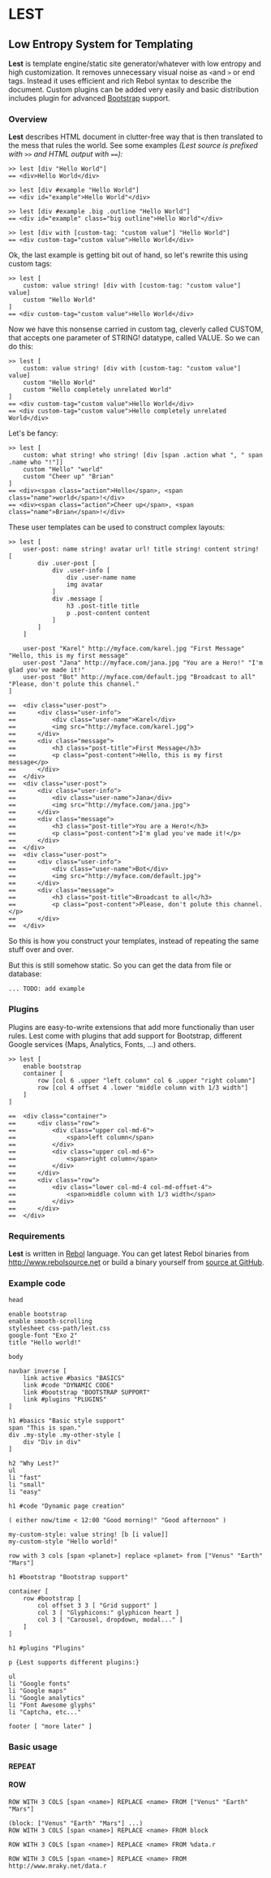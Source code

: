 LEST
====

Low Entropy System for Templating
---------------------------------

**Lest** is template engine/static site generator/whatever with low entropy and
high customization. It removes unnecessary visual noise as `<`and `>` or end tags. 
Instead it uses efficient and rich Rebol syntax to describe the document.
Custom plugins can be added very easily and basic distribution includes plugin
for advanced [Bootstrap](http://www.getbootstrap.com) support.

### Overview

**Lest** describes HTML document in clutter-free way that is then translated
to the mess that rules the world. See some examples *(Lest source is
prefixed with `>>` and HTML output with `==`):*

	>> lest [div "Hello World"]
	== <div>Hello World</div>

	>> lest [div #example "Hello World"]
	== <div id="example">Hello World"</div>

	>> lest [div #example .big .outline "Hello World"]
	== <div id="example" class="big outline">Hello World"</div>

	>> lest [div with [custom-tag: "custom value"] "Hello World"]
	== <div custom-tag="custom value">Hello World</div>

Ok, the last example is getting bit out of hand, so let's rewrite this using
custom tags:

	>> lest [
		custom: value string! [div with [custom-tag: "custom value"] value]
		custom "Hello World"
	]
	== <div custom-tag="custom value">Hello World</div>	

Now we have this nonsense carried in custom tag, cleverly called CUSTOM,
that accepts one parameter of STRING! datatype, called VALUE. So we can do this:

	>> lest [
		custom: value string! [div with [custom-tag: "custom value"] value]
		custom "Hello World" 
		custom "Hello completely unrelated World"
	]
	== <div custom-tag="custom value">Hello World</div>	
	== <div custom-tag="custom value">Hello completely unrelated World</div>

Let's be fancy:

	>> lest [
		custom: what string! who string! [div [span .action what ", " span .name who "!"]]
		custom "Hello" "world"
		custom "Cheer up" "Brian"
	]
	== <div><span class="action">Hello</span>, <span class="name">world</span>!</div>
	== <div><span class="action">Cheer up</span>, <span class="name">Brian</span>!</div>

These user templates can be used to construct complex layouts:

	>> lest [
		user-post: name string! avatar url! title string! content string! [
			div .user-post [
				div .user-info [
					div .user-name name
					img avatar
				]
				div .message [
					h3 .post-title title
					p .post-content content
				]
			]
		]

		user-post "Karel" http://myface.com/karel.jpg "First Message" "Hello, this is my first message"
		user-post "Jana" http://myface.com/jana.jpg "You are a Hero!" "I'm glad you've made it!"
		user-post "Bot" http://myface.com/default.jpg "Broadcast to all" "Please, don't polute this channel."
	]

	==	<div class="user-post">
	== 		<div class="user-info">
	==			<div class="user-name">Karel</div>
	==			<img src="http://myface.com/karel.jpg">
	==		</div>
	==		<div class="message">
	==			<h3 class="post-title">First Message</h3>
	== 			<p class="post-content">Hello, this is my first message</p>
	== 		</div>
	== 	</div>
	== 	<div class="user-post">
	==		<div class="user-info">
	==			<div class="user-name">Jana</div>
	== 			<img src="http://myface.com/jana.jpg">
	==		</div>
	==		<div class="message">
	==			<h3 class="post-title">You are a Hero!</h3>
	== 			<p class="post-content">I'm glad you've made it!</p>
	==		</div>
	==	</div>
	==	<div class="user-post">
	==		<div class="user-info">
	==			<div class="user-name">Bot</div>
	==			<img src="http://myface.com/default.jpg">
	==		</div>
	==		<div class="message">
	==			<h3 class="post-title">Broadcast to all</h3>
	==			<p class="post-content">Please, don't polute this channel.</p>
	==		</div>
	==	</div>

So this is how you construct your templates, instead of repeating the same stuff over and over.

But this is still somehow static. So you can get the data from file or database:

	... TODO: add example

### Plugins

Plugins are easy-to-write extensions that add more functionaliy than user rules.
Lest come with plugins that add support for Bootstrap, different Google services
(Maps, Analytics, Fonts, ...) and others.

	>> lest [
		enable bootstrap 
		container [
			row [col 6 .upper "left column" col 6 .upper "right column"] 
			row [col 4 offset 4 .lower "middle column with 1/3 width"]
		]
	]

	==	<div class="container">
	==		<div class="row">
	==			<div class="upper col-md-6">
	==				<span>left column</span>
	==			</div>
	==			<div class="upper col-md-6">
	==				<span>right column</span>
	==			</div>
	==		</div>
	==		<div class="row">
	==			<div class="lower col-md-4 col-md-offset-4">
	==				<span>middle column with 1/3 width</span>
	==			</div>
	==		</div>
	==	</div>

### Requirements

**Lest** is written in [Rebol](http://www.rebol.com) language. You can get latest Rebol binaries from
http://www.rebolsource.net or build a binary yourself from [source at GitHub](https://github.com/rebol/rebol).

### Example code

	head

	enable bootstrap
	enable smooth-scrolling
	stylesheet css-path/lest.css
	google-font "Exo 2"
	title "Hello world!"

	body

	navbar inverse [
		link active #basics "BASICS"
		link #code "DYNAMIC CODE"
		link #bootstrap "BOOTSTRAP SUPPORT"
		link #plugins "PLUGINS"
	]

	h1 #basics "Basic style support"
	span "This is span."
	div .my-style .my-other-style [
	    div "Div in div"
	]

	h2 "Why Lest?"
	ul
	li "fast"
	li "small"
	li "easy"

	h1 #code "Dynamic page creation"

	( either now/time < 12:00 "Good morning!" "Good afternoon" )

	my-custom-style: value string! [b [i value]]
	my-custom-style "Hello world!"

	row with 3 cols [span <planet>] replace <planet> from ["Venus" "Earth" "Mars"]

	h1 #bootstrap "Bootstrap support"

	container [
		row #bootstrap [
			col offset 3 3 [ "Grid support" ]
			col 3 [ "Glyphicons:" glyphicon heart ]
			col 3 [ "Carousel, dropdown, modal..." ]
		]
	]

	h1 #plugins "Plugins"

	p {Lest supports different plugins:}

	ul
	li "Google fonts"
	li "Google maps"
	li "Google analytics"
	li "Font Awesome glyphs"
	li "Captcha, etc..."

	footer [ "more later" ]

### Basic usage

#### REPEAT

#### ROW

	ROW WITH 3 COLS [span <name>] REPLACE <name> FROM ["Venus" "Earth" "Mars"]

	(block: ["Venus" "Earth" "Mars"] ...)
	ROW WITH 3 COLS [span <name>] REPLACE <name> FROM block

	ROW WITH 3 COLS [span <name>] REPLACE <name> FROM %data.r

	ROW WITH 3 COLS [span <name>] REPLACE <name> FROM http://www.mraky.net/data.r
